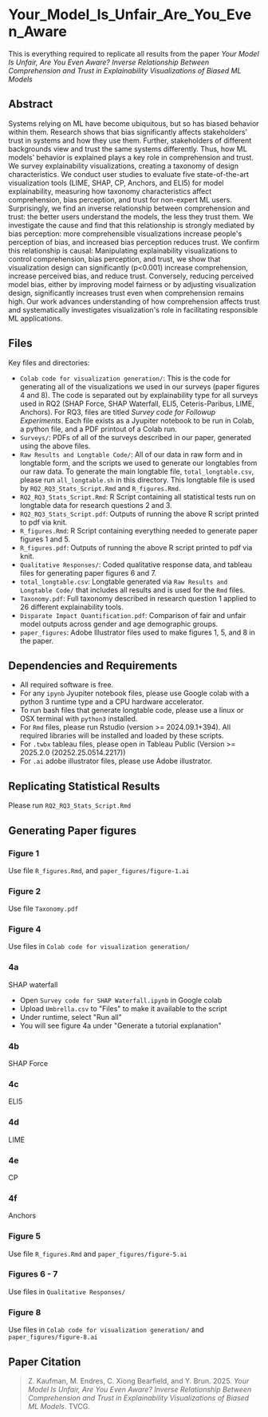 # Your_Model_Is_Unfair_Are_You_Even_Aware
This is everything required to replicate all results from the paper *Your Model Is Unfair, Are You Even Aware? Inverse Relationship Between Comprehension and Trust in Explainability Visualizations of Biased ML Models*

## Abstract
Systems relying on ML have become ubiquitous, but so has biased behavior within them. Research shows that bias significantly affects stakeholders' trust in systems and how they use them. Further, stakeholders of different backgrounds view and trust the same systems differently. Thus, how ML models' behavior is explained plays a key role in comprehension and trust. We survey explainability visualizations, creating a taxonomy of design characteristics. We conduct user studies to evaluate five state-of-the-art visualization tools (LIME, SHAP, CP, Anchors, and ELI5) for model explainability, measuring how taxonomy characteristics affect comprehension, bias perception, and trust for non-expert ML users. Surprisingly, we find an inverse relationship between comprehension and trust: the better users understand the models, the less they trust them. We investigate the cause and find that this relationship is strongly mediated by bias perception: more comprehensible visualizations increase people's perception of bias, and increased bias perception reduces trust. We confirm this relationship is causal: Manipulating explainability visualizations to control comprehension, bias perception, and trust, we show that visualization design can significantly (p<0.001) increase comprehension, increase perceived bias, and reduce trust. Conversely, reducing perceived model bias, either by improving model fairness or by adjusting visualization design, significantly increases trust even when comprehension remains high.  Our work advances understanding of how comprehension affects trust and systematically investigates visualization\'s role in facilitating responsible ML applications. 


## Files
Key files and directories:
- `Colab code for visualization generation/`: This is the code for generating all of the visualizations we used in our surveys (paper figures 4 and 8). The code is separated out by explainability type for all surveys used in RQ2 (SHAP Force, SHAP Waterfall, ELI5, Ceteris-Paribus, LIME, Anchors). For RQ3, files are titled *Survey code for Followup Experiments*. Each file exists as a Jyupiter notebook to be run in Colab, a python file, and a PDF printout of a Colab run. 
- `Surveys/`: PDFs of all of the surveys described in our paper, generated using the above files.
- `Raw Results and Longtable Code/`: All of our data in raw form and in longtable form, and the scripts we used to generate our longtables from our raw data. To generate the main longtable file, `total_longtable.csv`, please run `all_longtable.sh` in this directory. This longtable file is used by `RQ2_RQ3_Stats_Script.Rmd` and `R_figures.Rmd`.
- `RQ2_RQ3_Stats_Script.Rmd`: R Script containing all statistical tests run on longtable data for research questions 2 and 3. 
- `RQ2_RQ3_Stats_Script.pdf`: Outputs of running the above R script printed to pdf via knit.
- `R_figures.Rmd`: R Script containing everything needed to generate paper figures 1 and 5.
- `R_figures.pdf`: Outputs of running the above R script printed to pdf via knit.
- `Qualitative Responses/`: Coded qualitative response data, and tableau files for generating paper figures 6 and 7. 
- `total_longtable.csv`: Longtable generated via `Raw Results and Longtable Code/` that includes all results and is used for the `Rmd` files.
- `Taxonomy.pdf`: Full taxonomy described in research question 1 applied to 26 different explainability tools. 
- `Disparate Impact Quantification.pdf`: Comparison of fair and unfair model outputs across gender and age demographic groups.
- `paper_figures`: Adobe Illustrator files used to make figures 1, 5, and 8 in the paper. 

## Dependencies and Requirements 
- All required software is free.
- For any `ipynb` Jyupiter notebook files, please use Google colab with a python 3 runtime type and a CPU hardware accelerator.
- To run bash files that generate longtable code, please use a linux or OSX terminal with `python3` installed.
- For `Rmd` files, please run Rstudio (version >= 2024.09.1+394). All required libraries will be installed and loaded by these scripts.
- For `.twbx` tableau files, please open in Tableau Public (Version >= 2025.2.0 (20252.25.0514.2217))
- For `.ai` adobe illustrator files, please use Adobe illustrator.

## Replicating Statistical Results
Please run `RQ2_RQ3_Stats_Script.Rmd` 

## Generating Paper figures 
### Figure 1 
Use file `R_figures.Rmd`, and `paper_figures/figure-1.ai`
### Figure 2
Use file `Taxonomy.pdf`
### Figure 4 
Use files in `Colab code for visualization generation/`
### 4a 
SHAP waterfall
* Open `Survey code for SHAP Waterfall.ipynb` in Google colab
* Upload `Umbrella.csv` to "Files" to make it available to the script 
* Under runtime, select "Run all"
* You will see figure 4a under "Generate a tutorial explanation"
### 4b
SHAP Force
### 4c
ELI5
### 4d
LIME
### 4e
CP
### 4f
Anchors
### Figure 5 
Use file `R_figures.Rmd` and `paper_figures/figure-5.ai`
### Figures 6 - 7
Use files in `Qualitative Responses/`
### Figure 8 
Use files in `Colab code for visualization generation/` and `paper_figures/figure-8.ai`

## Paper Citation
> Z. Kaufman, M. Endres, C. Xiong Bearfield, and Y. Brun. 2025. *Your Model Is Unfair, Are You Even Aware? Inverse Relationship Between Comprehension and Trust in Explainability Visualizations of Biased ML Models*. TVCG. 

